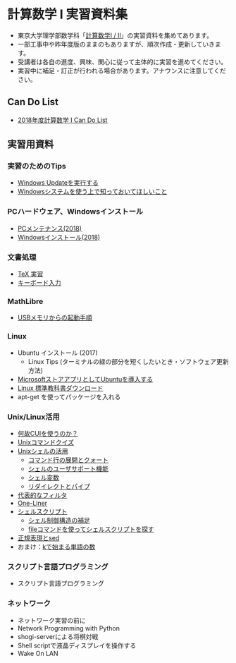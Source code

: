 # 計算数学 I 実習資料集
- 東京大学理学部数学科「[計算数学I / II](https://sites.google.com/g.ecc.u-tokyo.ac.jp/kspage)」の実習資料を集めてあります。
- 一部工事中や昨年度版のままのもありますが、順次作成・更新していきます。
- 受講者は各自の進度、興味、関心に従って主体的に実習を進めてください。
- 実習中に補足・訂正が行われる場合があります。アナウンスに注意してください。

## Can Do List
* [2018年度計算数学 I Can Do List](contents/candolist.md)

## 実習用資料
### 実習のためのTips
- [Windows Updateを実行する](contents/windowsupdate.md)
- [Windowsシステムを使う上で知っておいてほしいこと](contents/usewindows.md)

### PCハードウェア、Windowsインストール
- [PCメンテナンス(2018)](https://sites.google.com/g.ecc.u-tokyo.ac.jp/ks2018-tsuchiya/pcメンテナンス2018)
- [Windowsインストール(2018)](https://sites.google.com/a/utmsks.net/material/home/window-10-install-manual-2018)

### 文書処理
- [TeX 実習](contents/tex/tex_practice.md)
- [キーボード入力](contents/tex/keyboard_practice.md)

### MathLibre
- [USBメモリからの起動手順](https://docs.google.com/presentation/d/1Hlz_6NpWCqOpGR78u4KOTNPCoO-N1DJ0vZxbEUCG8zc/edit?usp=sharing)

### Linux
- Ubuntu インストール (2017)
  - Linux Tips (ターミナルの緑の部分を短くしたいとき・ソフトウェア更新方法)
- [MicrosoftストアアプリとしてUbuntuを導入する](contents/linux/store.md)
- [Linux 標準教科書ダウンロード](contents/linux/linuxtexts.md)
- apt-get を使ってパッケージを入れる

### Unix/Linux活用
- [何故CUIを使うのか？](contents/linux/why_CUI.md)
- [Unixコマンドクイズ](contents/linux/quiz.md)
- [Unixシェルの活用](contents/linux/shell.md)
  - [コマンド行の展開とクォート](contents/linux/cmdline.md)
  - [シェルのユーザサポート機能](contents/linux/usersupport.md)
  - [シェル変数](contents/linux/shellvar.md)
  - [リダイレクトとパイプ](contents/linux/pipe.md)
- [代表的なフィルタ](contents/linux/filters.md)
- [One-Liner](contents/linux/one-liner.md)
- [シェルスクリプト](contents/linux/shellscript.md)
  - [シェル制御構造の補足](contents/linux/control.md)
  - [fileコマンドを使ってシェルスクリプトを探す](contents/linux/count.md)
- [正規表現とsed](contents/linux/regexp.md)
- おまけ：[kで始まる単語の数](contents/linux/kwords.md)

### スクリプト言語プログラミング
- スクリプト言語プログラミング

### ネットワーク
- ネットワーク実習の前に
- Network Programming with Python
- shogi-serverによる将棋対戦
- Shell scriptで液晶ディスプレイを操作する
- Wake On LAN
